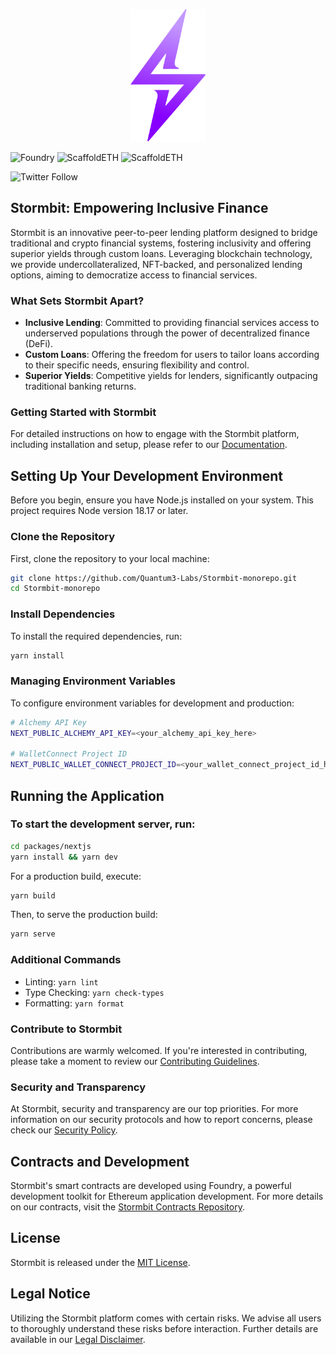 <p align="center">
<a href="https://stormbit.finance"><img src="./docs/StormbitLogo.png" alt="Stormbit Logo" width="120"/></a>
</p>



![Foundry](https://img.shields.io/badge/contracts%20built%20with-Foundry-purple)
![ScaffoldETH](https://img.shields.io/badge/monorepo%20on%20-scaffoldETH-purple)
![ScaffoldETH](https://img.shields.io/badge/monorepo%20on%20-scaffoldETH-purple)

![Twitter Follow](https://img.shields.io/twitter/follow/StormbitX?style=social)

## Stormbit: Empowering Inclusive Finance

Stormbit is an innovative peer-to-peer lending platform designed to bridge traditional and crypto financial systems, fostering inclusivity and offering superior yields through custom loans. Leveraging blockchain technology, we provide undercollateralized, NFT-backed, and personalized lending options, aiming to democratize access to financial services.

### What Sets Stormbit Apart?

- **Inclusive Lending**: Committed to providing financial services access to underserved populations through the power of decentralized finance (DeFi).
- **Custom Loans**: Offering the freedom for users to tailor loans according to their specific needs, ensuring flexibility and control.
- **Superior Yields**: Competitive yields for lenders, significantly outpacing traditional banking returns.

### Getting Started with Stormbit

For detailed instructions on how to engage with the Stormbit platform, including installation and setup, please refer to our [Documentation](https://stormbit.finance/docs).



## Setting Up Your Development Environment

Before you begin, ensure you have Node.js installed on your system. This project requires Node version 18.17 or later.


### Clone the Repository

First, clone the repository to your local machine:

```bash
git clone https://github.com/Quantum3-Labs/Stormbit-monorepo.git
cd Stormbit-monorepo
``` 


### Install Dependencies

To install the required dependencies, run:

```bash
yarn install 
``` 

### Managing Environment Variables

To configure environment variables for development and production:


```bash 
# Alchemy API Key
NEXT_PUBLIC_ALCHEMY_API_KEY=<your_alchemy_api_key_here>

# WalletConnect Project ID
NEXT_PUBLIC_WALLET_CONNECT_PROJECT_ID=<your_wallet_connect_project_id_here>
``` 


## Running the Application


### To start the development server, run:
```bash
cd packages/nextjs
yarn install && yarn dev
``` 

For a production build, execute:

```bash
yarn build
``` 

Then, to serve the production build:

```bash
yarn serve
``` 

### Additional Commands


- Linting: ```yarn lint```
- Type Checking: ```yarn check-types```
- Formatting: ```yarn format``` 




### Contribute to Stormbit

Contributions are warmly welcomed. If you're interested in contributing, please take a moment to review our [Contributing Guidelines](CONTRIBUTING.md).

### Security and Transparency

At Stormbit, security and transparency are our top priorities. For more information on our security protocols and how to report concerns, please check our [Security Policy](SECURITY.md).



## Contracts and Development

Stormbit's smart contracts are developed using Foundry, a powerful development toolkit for Ethereum application development. For more details on our contracts, visit the [Stormbit Contracts Repository](https://github.com/Quantum3-Labs/Stormbit-contracts).

## License

Stormbit is released under the [MIT License](LICENSE).

## Legal Notice

Utilizing the Stormbit platform comes with certain risks. We advise all users to thoroughly understand these risks before interaction. Further details are available in our [Legal Disclaimer](LEGAL.md).
